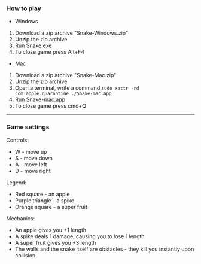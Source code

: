 ### How to play
* Windows
1. Download a zip archive "Snake-Windows.zip"
2. Unzip the zip archive
3. Run Snake.exe
4. To close game press Alt+F4
* Mac
1. Download a zip archive "Snake-Mac.zip"
2. Unzip the zip archive
3. Open a terminal, write a command `sudo xattr -rd com.apple.quarantine ./Snake-mac.app`
4. Run Snake-mac.app
5. To close game press cmd+Q

---
### Game settings

Controls:
* W - move up
* S - move down
* A - move left
* D - move right

Legend:
* Red square - an apple
* Purple triangle - a spike
* Orange square - a super fruit

Mechanics:
* An apple gives you +1 length
* A spike deals 1 damage, causing you to lose 1 length
* A super fruit gives you +3 length
* The walls and the snake itself are obstacles - they kill you instantly upon collision
